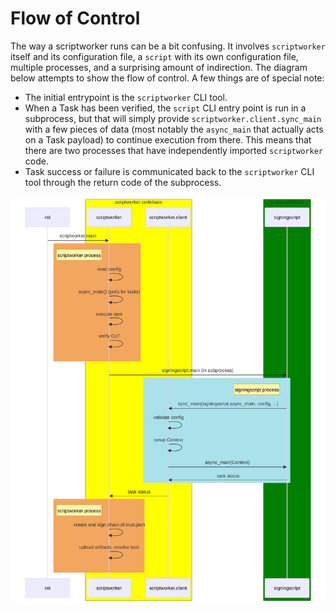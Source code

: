 # Flow of Control

The way a scriptworker runs can be a bit confusing. It involves `scriptworker` itself and its configuration file, a `script` with its own configuration file, multiple processes, and a surprising amount of indirection. The diagram below attempts to show the flow of control. A few things are of special note:

* The initial entrypoint is the `scriptworker` CLI tool.
* When a Task has been verified, the `script` CLI entry point is run in a subprocess, but that will simply provide `scriptworker.client.sync_main` with a few pieces of data (most notably the `async_main` that actually acts on a Task payload) to continue execution from there. This means that there are two processes that have independently imported `scriptworker` code.
* Task success or failure is communicated back to the `scriptworker` CLI tool through the return code of the subprocess.

![scriptworker flow of control](flow_of_control.svg)
